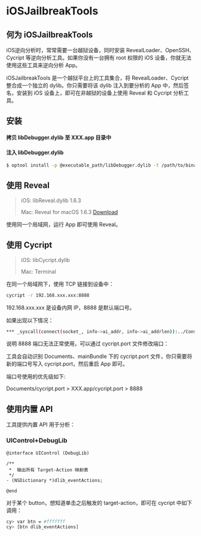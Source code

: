 # iOSJailbreakTools

## 何为 iOSJailbreakTools

iOS逆向分析时，常常需要一台越狱设备，同时安装 RevealLoader、OpenSSH、Cycript 等逆向分析工具。如果你没有一台拥有 root 权限的 iOS 设备，你就无法使用这些工具来逆向分析 App。

iOSJailbreakTools 是一个越狱平台上的工具集合，将 RevealLoader、Cycript 整合成一个独立的 dylib。你只需要将该 dylib 注入到要分析的 App 中，然后签名，安装到 iOS 设备上，即可在非越狱的设备上使用 Reveal 和 Cycript 分析工具。

## 安装

#### 拷贝 libDebugger.dylib 至 XXX.app 目录中
#### 注入 libDebugger.dylib

```sh
$ optool install -p @executable_path/libDebugger.dylib -t /path/to/binary
```

## 使用 Reveal

> iOS: libReveal.dylib 1.6.3
> 
> Mac: Reveal for macOS 1.6.3 [Download](https://revealapp.com/download/#direct)

使用同一个局域网，运行 App 即可使用 Reveal。

## 使用 Cycript

> iOS: libCycript.dylib
> 
> Mac: Terminal

在同一个局域网下，使用 TCP 链接到设备中：

```sh
cycript -r 192.168.xxx.xxx:8888
```

192.168.xxx.xxx 是设备内网 IP，8888 是默认端口号。

如果出现以下情况：

```sh
*** _syscall(connect(socket_, info->ai_addr, info->ai_addrlen)):../Console.cpp(306):CYSocketRemote [errno=61]
```

说明 8888 端口无法正常使用，可以通过 cycript.port 文件修改端口：

工具会自动识别 Documents、mainBundle 下的 cycript.port 文件，你只需要将新的端口号写入 cycript.port，然后重启 App 即可。

端口号使用的优先级如下:

Documents/cycript.port > XXX.app/cycript.port > 8888

## 使用内置 API

工具提供内置 API 用于分析：

### UIControl+DebugLib

```objc
@interface UIControl (DebugLib)

/**
 *	输出所有 Target-Action 映射表
 */
- (NSDictionary *)dlib_eventActions;

@end
```

对于某个 button，想知道单击之后触发的 target-action，即可在 cycript 中如下调用：

```sh
cy> var btn = #fffffff
cy> [btn dlib_eventActions]
```


